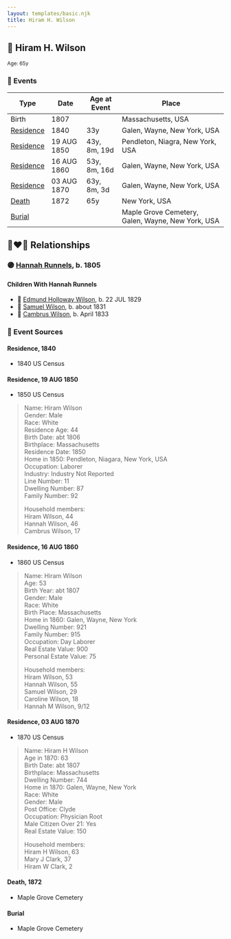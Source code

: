 ```yaml
---
layout: templates/basic.njk
title: Hiram H. Wilson
---
```

## 🔵 Hiram H. Wilson
<small>Age: 65y</small>

### 📆 Events

Type | Date | Age at Event | Place
------ | ------ | ------ | ------
Birth | 1807 |  | Massachusetts, USA
[Residence](#event-event-0) | 1840 | 33y | Galen, Wayne, New York, USA
[Residence](#event-event-1) | 19 AUG 1850 | 43y, 8m, 19d | Pendleton, Niagra, New York, USA
[Residence](#event-event-2) | 16 AUG 1860 | 53y, 8m, 16d | Galen, Wayne, New York, USA
[Residence](#event-event-3) | 03 AUG 1870 | 63y, 8m, 3d | Galen, Wayne, New York, USA
[Death](#event-event-7) | 1872 | 65y | New York, USA
[Burial](#event-event-8) |  |  | Maple Grove Cemetery, Galen, Wayne, New York, USA

## 👩‍❤️‍👨 Relationships

### 🟣 [Hannah Runnels](/people/9/9135776), b. 1805

#### Children With Hannah Runnels
* 🔵 [Edmund Holloway Wilson](/people/6/67777324), b. 22 JUL 1829
* 🔵 [Samuel Wilson](/people/2/26563376), b. about 1831
* 🔵 [Cambrus Wilson](/people/8/82575654), b. April 1833
### 📰 Event Sources

#### <a id="event-event-0"></a> Residence, 1840
* 1840 US Census

#### <a id="event-event-1"></a> Residence, 19 AUG 1850
* 1850 US Census
>   
  > Name: Hiram Wilson  
  > Gender: Male  
  > Race: White  
  > Residence Age: 44  
  > Birth Date: abt 1806  
  > Birthplace: Massachusetts  
  > Residence Date: 1850  
  > Home in 1850: Pendleton, Niagara, New York, USA  
  > Occupation: Laborer  
  > Industry: Industry Not Reported  
  > Line Number: 11  
  > Dwelling Number: 87  
  > Family Number: 92  
  >   
  > Household members:  
  > Hiram Wilson, 44  
  > Hannah Wilson, 46  
  > Cambrus Wilson, 17

#### <a id="event-event-2"></a> Residence, 16 AUG 1860
* 1860 US Census
>   
  > Name: Hiram Wilson  
  > Age: 53  
  > Birth Year: abt 1807  
  > Gender: Male  
  > Race: White  
  > Birth Place: Massachusetts  
  > Home in 1860: Galen, Wayne, New York  
  > Dwelling Number: 921  
  > Family Number: 915  
  > Occupation: Day Laborer  
  > Real Estate Value: 900  
  > Personal Estate Value: 75  
  >   
  > Household members:  
  > Hiram Wilson, 53  
  > Hannah Wilson, 55  
  > Samuel Wilson, 29  
  > Caroline Wilson, 18  
  > Hannah M Wilson, 9/12  
  >

#### <a id="event-event-3"></a> Residence, 03 AUG 1870
* 1870 US Census
>   
  > Name: Hiram H Wilson  
  > Age in 1870: 63  
  > Birth Date: abt 1807  
  > Birthplace: Massachusetts  
  > Dwelling Number: 744  
  > Home in 1870: Galen, Wayne, New York  
  > Race: White  
  > Gender: Male  
  > Post Office: Clyde  
  > Occupation: Physician Root  
  > Male Citizen Over 21: Yes  
  > Real Estate Value: 150  
  >   
  > Household members:  
  > Hiram H Wilson, 63  
  > Mary J Clark, 37  
  > Hiram W Clark, 2

#### <a id="event-event-7"></a> Death, 1872
* Maple Grove Cemetery

#### <a id="event-event-8"></a> Burial
* Maple Grove Cemetery

